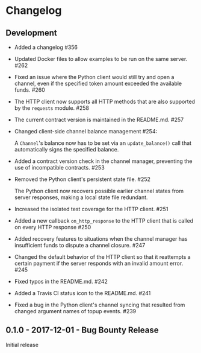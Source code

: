 # Changelog

## Development
* Added a changelog #356
* Updated Docker files to allow examples to be run on the same server. #262
* Fixed an issue where the Python client would still try and open a channel, even if the specified token amount exceeded the available funds. #260
* The HTTP client now supports all HTTP methods that are also supported by the `requests` module. #258
* The current contract version is maintained in the README.md. #257
* Changed client-side channel balance management #254:

    A `Channel`'s balance now has to be set via an `update_balance()` call that automatically signs the specified balance.

* Added a contract version check in the channel manager, preventing the use of incompatible contracts. #253
* Removed the Python client's persistent state file. #252

    The Python client now recovers possible earlier channel states from server responses, making a local state file redundant.

* Increased the isolated test coverage for the HTTP client. #251
* Added a new callback `on_http_response` to the HTTP client that is called on every HTTP response #250
* Added recovery features to situations when the channel manager has insufficient funds to dispute a channel closure. #247
* Changed the default behavior of the HTTP client so that it reattempts a certain payment if the server responds with an invalid amount error. #245
* Fixed typos in the README.md. #242
* Added a Travis CI status icon to the README.md. #241
* Fixed a bug in the Python client's channel syncing that resulted from changed argument names of topup events. #239

## 0.1.0 - 2017-12-01 - Bug Bounty Release

Initial release